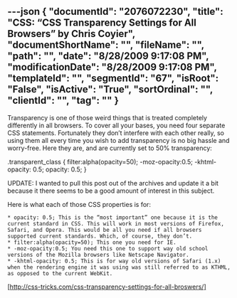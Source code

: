 ---json
{
  "documentId": "2076072230",
  "title": "CSS: “CSS Transparency Settings for All Browsers” by Chris Coyier",
  "documentShortName": "",
  "fileName": "",
  "path": "",
  "date": "8/28/2009 9:17:08 PM",
  "modificationDate": "8/28/2009 9:17:08 PM",
  "templateId": "",
  "segmentId": "67",
  "isRoot": "False",
  "isActive": "True",
  "sortOrdinal": "",
  "clientId": "",
  "tag": ""
}
---

Transparency is one of those weird things that is treated completely differently in all browsers. To cover all your bases, you need four separate CSS statements. Fortunately they don’t interfere with each other really, so using them all every time you wish to add transparency is no big hassle and worry-free. Here they are, and are currently set to 50% transparency:

.transparent_class {
	filter:alpha(opacity=50);
	-moz-opacity:0.5;
	-khtml-opacity: 0.5;
	opacity: 0.5;
}

UPDATE: I wanted to pull this post out of the archives and update it a bit because it there seems to be a good amount of interest in this subject.

Here is what each of those CSS properties is for:

    * opacity: 0.5; This is the “most important” one because it is the current standard in CSS. This will work in most versions of Firefox, Safari, and Opera. This would be all you need if all browsers supported current standards. Which, of course, they don’t.
    * filter:alpha(opacity=50); This one you need for IE.
    * -moz-opacity:0.5; You need this one to support way old school versions of the Mozilla browsers like Netscape Navigator.
    * -khtml-opacity: 0.5; This is for way old versions of Safari (1.x) when the rendering engine it was using was still referred to as KTHML, as opposed to the current WebKit.

[http://css-tricks.com/css-transparency-settings-for-all-broswers/]
